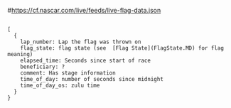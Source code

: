 #https://cf.nascar.com/live/feeds/live-flag-data.json
```

[
  {
    lap_number: Lap the flag was thrown on
    flag_state: flag state (see  [Flag State](FlagState.MD) for flag meaning)
    elapsed_time: Seconds since start of race
    beneficiary: ?
    comment: Has stage information
    time_of_day: number of seconds since midnight
    time_of_day_os: zulu time
  }
}
```
